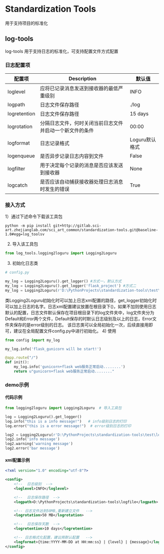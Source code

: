 # Standardization Tools

用于支持项目的标准化

## log-tools 
log-tools
用于支持日志的标准化，可支持配置文件方式配置

### 日志配置项
| 配置项       | Description      | 默认值 |
| ----------- | ---------------- | -------------- |
| loglevel    | 应将已记录消息发送到接收器的最低严重级别             |  INFO      |
| logpath     | 日志文件保存路径                                |    ./log   |
|logretention | 日志文件保存路径                                |  15 days   |
|logrotation  | 分隔日志文件，何时关闭当前日志文件并启动一个新文件的条件|   00:00    |
|logformat    | 日志记录格式                                    | Loguru默认格式 |
|logenqueue   | 是否异步记录日志内容到文件                         |   False    | 
|logfilter    | 用于决定每个记录的消息是否应该发送到接收器            |   None    |
|logcatch     | 是否应该自动捕获接收器处理日志消息时发生的错误         |   True   |

### 接入方式
1）通过下述命令下载该工具包
```shell
python -m pip install git+http://gitlab.sci-art.zhejianglab.com/sci_art_common/standardization-tools.git@baseline-1.0#egg=log_toolsv
```
2) 导入该工具包
```python
from log_tools.logging2loguru import Logging2Loguru
```
3) 初始化日志类
```python
# config.py

my_log = Logging2Loguru().get_logger() #方式一，默认方式
my_log = Logging2Loguru().get_logger('flask_project') #方式二
my_log = Logging2Loguru(r'D:\PythonProjects\standardization-tools\test\log-tests\log.xml').get_logger('flask_project') #方式三
```
类Logging2Loguru初始化时可以加上日志xml配置的路径，get_logger初始化时可以加上日志的名字。日志xml配置建议放置在根目录下()，如果不加则使用日志默认的配置，日志文件默认保存在项目根目录下的log文件夹中，log文件夹分为Default和Error两个文件，Default保存的时默认日志级别及以上的日志，Error文件夹保存的是error级别的日志。
该日志类可以全局初始化一次，后续直接用即可，建议在全局配置文件config.py中进行初始化。
4) 使用
```python
from config import my_log

my_log.info('flask_gunicorn will be start!')

@app.route("/")
def init():
    my_log.info('gunicorn+flask web服务正常启动........')
    return u"gunicorn+flask web服务正常启动........"
```
### demo示例
#### 代码示例
```python
from logging2loguru import Logging2Loguru  # 导入工具包

log = Logging2Loguru().get_logger()
log.info("this is a info message!")   # info级别日志的打印
log.error("this is a error message!")  # error级别日志的打印

log2 = Logging2Loguru(r'D:\PythonProjects\standardization-tools\test\log-tests\log.xml').get_logger()
log2.info('info message')
log2.warning('warning message')
log2.error('bar message')
```

#### xml配置示例
```xml
<?xml version="1.0" encoding="utf-8"?>

<config>
    <!--  日志级别  -->
    <loglevel>INFO</loglevel>

    <!--  日志保存路径  -->
    <logpath>D:\PythonProjects\standardization-tools\logfile</logpath>

    <!-- 日志文件达到50MB,重新建立文件   -->
    <logrotation>50 MB</logrotation>

    <!--  日志保存天数  -->
    <logretention>10 days</logretention>

    <!-- 日志格式化配置，建议用默认配置   -->
    <logformat>{time:YYYY-MM-DD at HH:mm:ss} | {level} | {message}</logformat>
</config>
```


